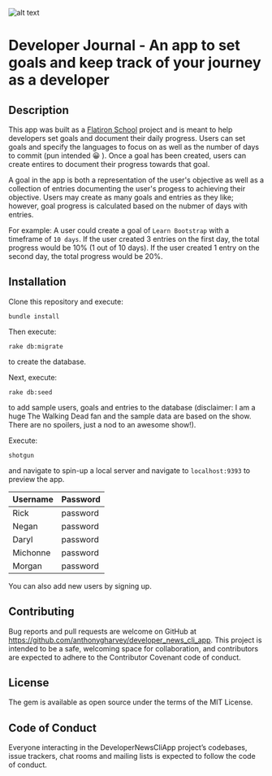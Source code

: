 ![alt text](https://forthebadge.com/images/badges/made-with-ruby.svg "Made With Ruby")

# Developer Journal - An app to set goals and keep track of your journey as a developer

## Description
This app was built as a [Flatiron School](https://flatironschool.com/) project and is meant to help developers set goals and document their daily progress.  Users can set goals and specify the languages to focus on as well as the number of days to commit (pun intended 😀 ).  Once a goal has been created, users can create entires to document their progress towards that goal.  

A goal in the app is both a representation of the user's objective as well as a collection of entries documenting the user's progess to achieving their objective.  Users may create as many goals and entries as they like; however, goal progress is calculated based on the nubmer of days with entries.  

For example: A user could create a goal of `Learn Bootstrap` with a timeframe of `10 days`.  If the user created 3 entries on the first day, the total progress would be 10% (1 out of 10 days).  If the user created 1 entry on the second day, the total progress would be 20%.

## Installation
Clone this repository and execute: 
```
bundle install
```

Then execute: 
```
rake db:migrate
``` 
to create the database. 

Next, execute: 
```
rake db:seed
```

to add sample users, goals and entries to the database (disclaimer: I am a huge The Walking Dead fan and the sample data are based on the show.  There are no spoilers, just a nod to an awesome show!).  

Execute: 
```
shotgun
``` 
and navigate to spin-up a local server and navigate to `localhost:9393` to preview the app.

|Username		|Password|
|-----------|--------|
|Rick				|password|
|Negan			|password|
|Daryl			|password|
|Michonne		|password|
|Morgan			|password|

You can also add new users by signing up.

## Contributing
Bug reports and pull requests are welcome on GitHub at https://github.com/anthonygharvey/developer_news_cli_app. This project is intended to be a safe, welcoming space for collaboration, and contributors are expected to adhere to the Contributor Covenant code of conduct.

## License
The gem is available as open source under the terms of the MIT License.

## Code of Conduct
Everyone interacting in the DeveloperNewsCliApp project’s codebases, issue trackers, chat rooms and mailing lists is expected to follow the code of conduct.

